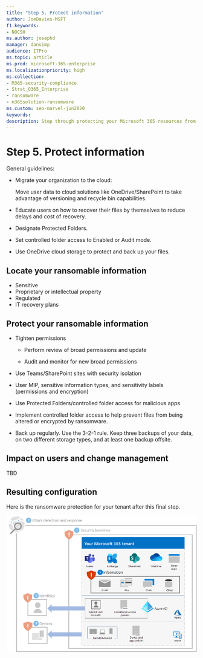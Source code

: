 ```yaml
---
title: "Step 5. Protect information"
author: JoeDavies-MSFT
f1.keywords:
- NOCSH
ms.author: josephd
manager: dansimp
audience: ITPro
ms.topic: article
ms.prod: microsoft-365-enterprise
ms.localizationpriority: high
ms.collection:
- M365-security-compliance
- Strat_O365_Enterprise
- ransomware
- m365solution-ransomware
ms.custom: seo-marvel-jun2020
keywords: 
description: Step through protecting your Microsoft 365 resources from ransomware attacks.
---
```


# Step 5. Protect information


General guidelines:

- Migrate your organization to the cloud:

  Move user data to cloud solutions like OneDrive/SharePoint to take advantage of versioning and recycle bin capabilities.

- Educate users on how to recover their files by themselves to reduce delays and cost of recovery.

- Designate Protected Folders.

- Set controlled folder access to Enabled or Audit mode.

- Use OneDrive cloud storage to protect and back up your files.


## Locate your ransomable information

- Sensitive
- Proprietary or intellectual property
- Regulated
- IT recovery plans

## Protect your ransomable information

- Tighten permissions

  - Perform review of broad permissions and update

  - Audit and monitor for new broad permissions

- Use Teams/SharePoint sites with security isolation

- User MIP, sensitive information types, and sensitivity labels (permissions and encryption)

- Use Protected Folders/controlled folder access for malicious apps

- Implement controlled folder access to help prevent files from being altered or encrypted by ransomware.

- Back up regularly. Use the 3-2-1 rule. Keep three backups of your data, on two different storage types, and at least one backup offsite.

## Impact on users and change management

TBD

## Resulting configuration

Here is the ransomware protection for your tenant after this final step.

![Ransomware protection for your Microsoft 365 tenant after Step 5](../media/protect-against-ransomware-microsoft-365/protect-against-ransomware-microsoft-365-architecture-step5.png)


